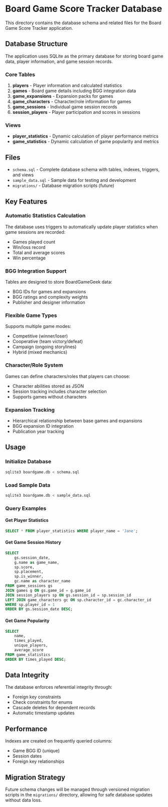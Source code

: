 # Board Game Score Tracker Database

This directory contains the database schema and related files for the Board Game Score Tracker application.

## Database Structure

The application uses SQLite as the primary database for storing board game data, player information, and game session records.

### Core Tables

1. **players** - Player information and calculated statistics
2. **games** - Board game details including BGG integration data  
3. **game_expansions** - Expansion packs for games
4. **game_characters** - Character/role information for games
5. **game_sessions** - Individual game session records
6. **session_players** - Player participation and scores in sessions

### Views

- **player_statistics** - Dynamic calculation of player performance metrics
- **game_statistics** - Dynamic calculation of game popularity and metrics

## Files

- `schema.sql` - Complete database schema with tables, indexes, triggers, and views
- `sample_data.sql` - Sample data for testing and development
- `migrations/` - Database migration scripts (future)

## Key Features

### Automatic Statistics Calculation
The database uses triggers to automatically update player statistics when game sessions are recorded:
- Games played count
- Win/loss record
- Total and average scores
- Win percentage

### BGG Integration Support
Tables are designed to store BoardGameGeek data:
- BGG IDs for games and expansions
- BGG ratings and complexity weights
- Publisher and designer information

### Flexible Game Types
Supports multiple game modes:
- Competitive (winner/loser)
- Cooperative (team victory/defeat)
- Campaign (ongoing storylines)
- Hybrid (mixed mechanics)

### Character/Role System
Games can define characters/roles that players can choose:
- Character abilities stored as JSON
- Session tracking includes character selection
- Supports games without characters

### Expansion Tracking
- Hierarchical relationship between base games and expansions
- BGG expansion ID integration
- Publication year tracking

## Usage

### Initialize Database
```bash
sqlite3 boardgame.db < schema.sql
```

### Load Sample Data
```bash
sqlite3 boardgame.db < sample_data.sql
```

### Query Examples

#### Get Player Statistics
```sql
SELECT * FROM player_statistics WHERE player_name = 'Jane';
```

#### Get Game Session History
```sql
SELECT 
    gs.session_date,
    g.name as game_name,
    sp.score,
    sp.placement,
    sp.is_winner,
    gc.name as character_name
FROM game_sessions gs
JOIN games g ON gs.game_id = g.game_id
JOIN session_players sp ON gs.session_id = sp.session_id
LEFT JOIN game_characters gc ON sp.character_id = gc.character_id
WHERE sp.player_id = 1
ORDER BY gs.session_date DESC;
```

#### Get Game Popularity
```sql
SELECT 
    name,
    times_played,
    unique_players,
    average_score
FROM game_statistics
ORDER BY times_played DESC;
```

## Data Integrity

The database enforces referential integrity through:
- Foreign key constraints
- Check constraints for enums
- Cascade deletes for dependent records
- Automatic timestamp updates

## Performance

Indexes are created on frequently queried columns:
- Game BGG ID (unique)
- Session dates
- Foreign key relationships

## Migration Strategy

Future schema changes will be managed through versioned migration scripts in the `migrations/` directory, allowing for safe database updates without data loss.